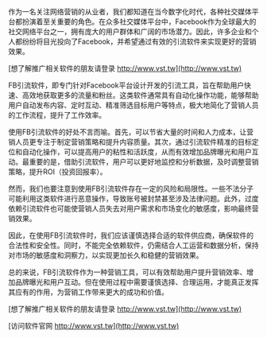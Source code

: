 作为一名关注网络营销的从业者，我们都知道在当今数字化时代，各种社交媒体平台都扮演着至关重要的角色。在众多社交媒体平台中，Facebook作为全球最大的社交网络平台之一，拥有庞大的用户群体和广阔的市场潜力。因此，许多企业和个人都纷纷将目光投向了Facebook，并希望通过有效的引流软件来实现更好的营销效果。

[想了解推广相关软件的朋友请登录 http://www.vst.tw](http://www.vst.tw)

FB引流软件，即专门针对Facebook平台设计开发的引流工具，旨在帮助用户快速、高效地获取更多的流量和粉丝。这类软件通常具有自动化操作功能，能够帮助用户自动发布内容、定时互动、精准筛选目标用户等特点，极大地简化了营销人员的工作流程，提升了工作效率。

使用FB引流软件的好处不言而喻。首先，可以节省大量的时间和人力成本，让营销人员更专注于制定营销策略和提升内容质量。其次，通过引流软件精准的目标定位和自动化操作，可以提高用户的粘性和活跃度，从而有效增加品牌曝光和用户互动。最重要的是，借助引流软件，用户可以更好地监控和分析数据，及时调整营销策略，提升ROI（投资回报率）。

然而，我们也要注意到使用FB引流软件存在一定的风险和局限性。一些不法分子可能利用这类软件进行恶意操作，导致账号被封禁甚至涉及法律问题。此外，过度依赖引流软件也可能使营销人员失去对用户需求和市场变化的敏感度，影响最终营销效果。

因此，在使用FB引流软件时，我们应该谨慎选择合适的软件供应商，确保软件的合法性和安全性。同时，不能完全依赖软件，仍需结合人工运营和数据分析，保持对市场的敏感度和洞察力，以实现更加长久和稳健的营销效果。

总的来说，FB引流软件作为一种营销工具，可以有效帮助用户提升营销效率、增加品牌曝光和用户互动。但在使用过程中需要谨慎选择、合理运用，才能真正发挥其应有的作用，为营销工作带来更大的成功和价值。

[想了解推广相关软件的朋友请登录 http://www.vst.tw](http://www.vst.tw)


[访问软件官网 http://www.vst.tw](http://www.vst.tw)

